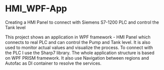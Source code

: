 # HMI_WPF-App
Creating a HMI Panel to connect with Siemens S7-1200 PLC and control the Tank level

This project shows an application in WPF framework - HMI Panel which connects to real PLC and can control the Pump and Tank level. 
It is also used to monitor actual values and visualize the process.
To connect with the PLC I use the Sharp7 library. The whole application structure is based on WPF PRISM framework.
It also use Navigation between regions and Autofac as DI container to resolve the services.
